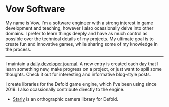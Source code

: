 # Vow Software

My name is Vow. I'm a software engineer with a strong interest in game development and teaching, however I also ocassionally delve into other domains. I prefer to learn things deeply and have as much control as possible over the technical details of my projects. My ultimate goal is to create fun and innovative games, while sharing some of my knowledge in the process.

---

I maintain a [daily developer journal](#https://github.com/VowSoftware/journal). A new entry is created each day that I learn something new, make progress on a project, or just want to spill some thoughts. Check it out for interesting and informative blog-style posts.

I create libraries for the Defold game engine, which I've been using since 2019. I also ocassionally contribute directly to the engine.

* [Starly](https://github.com/VowSoftware/starly) is an orthographic camera library for Defold.